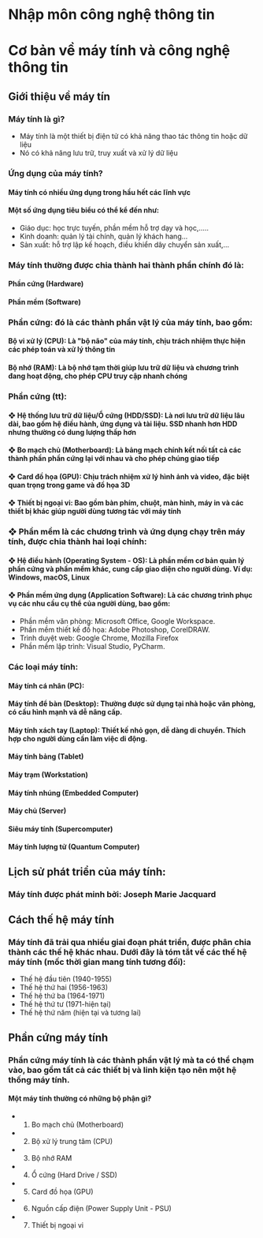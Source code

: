 # Nhập môn công nghệ thông tin
# Cơ bản về máy tính và công nghệ thông tin
## Giới thiệu về máy tín
### Máy tính là gì?
  - Máy tính là một thiết bị điện tử có khả năng thao tác thông tin hoặc dữ liệu
  - Nó có khả năng lưu trữ, truy xuất và xử lý dữ liệu
### Ứng dụng của máy tính?
#### Máy tính có nhiều ứng dụng trong hầu hết các lĩnh vực
#### Một số ứng dụng tiêu biểu có thể kể đến như:
  - Giáo dục: học trực tuyến, phần mềm hỗ trợ dạy và học,.....
  - Kinh doanh: quản lý tài chính, quản lý khách hang...
  - Sản xuất: hỗ trợ lập kế hoạch, điều khiển dây chuyển sản xuất,...
### Máy tính thường được chia thành hai thành phần chính đó là:
#### Phần cứng (Hardware)
####  Phần mềm (Software)
### Phần cứng: đó là các thành phần vật lý của máy tính, bao gồm: 
#### Bộ vi xử lý (CPU): Là "bộ não" của máy tính, chịu trách nhiệm thực hiện các  phép toán và xử lý thông tin
#### Bộ nhớ (RAM): Là bộ nhớ tạm thời giúp lưu trữ dữ liệu và chương trình đang hoạt động, cho phép CPU truy cập nhanh chóng
### Phần cứng (tt):
#### ❖ Hệ thống lưu trữ dữ liệu/Ổ cứng (HDD/SSD): Là nơi lưu trữ dữ liệu lâu dài, bao gồm hệ điều hành, ứng dụng và tài liệu. SSD nhanh hơn HDD nhưng thường có dung lượng thấp hơn
#### ❖ Bo mạch chủ (Motherboard): Là bảng mạch chính kết nối tất cả các thành phần phần cứng lại với nhau và cho phép chúng giao tiếp
#### ❖ Card đồ họa (GPU): Chịu trách nhiệm xử lý hình ảnh và video, đặc biệt quan trọng trong game và đồ họa 3D
#### ❖ Thiết bị ngoại vi: Bao gồm bàn phím, chuột, màn hình, máy in và các thiết bị khác giúp người dùng tương tác với máy tính
### ❖ Phần mềm là các chương trình và ứng dụng chạy trên máy tính, được chia thành hai loại chính:
#### ❖ Hệ điều hành (Operating System - OS): Là phần mềm cơ bản quản lý phần cứng và phần mềm khác, cung cấp giao diện cho người dùng. Ví dụ: Windows, macOS, Linux
#### ❖ Phần mềm ứng dụng (Application Software): Là các chương trình phục vụ các nhu cầu cụ thể của người dùng, bao gồm:
  - Phần mềm văn phòng: Microsoft Office, Google Workspace.
  - Phần mềm thiết kế đồ họa: Adobe Photoshop, CorelDRAW.
  - Trình duyệt web: Google Chrome, Mozilla Firefox
  - Phần mềm lập trình: Visual Studio, PyCharm.
### Các loại máy tính:
#### Máy tính cá nhân (PC):
#### Máy tính để bàn (Desktop): Thường được sử dụng tại nhà hoặc văn phòng, có cấu hình mạnh và dễ nâng cấp.
#### Máy tính xách tay (Laptop): Thiết kế nhỏ gọn, dễ dàng di chuyển. Thích hợp cho người dùng cần làm việc di động.
#### Máy tính bảng (Tablet)
#### Máy trạm (Workstation)
#### Máy tính nhúng (Embedded Computer)
#### Máy chủ (Server)
#### Siêu máy tính (Supercomputer)
#### Máy tính lượng tử (Quantum Computer)
## Lịch sử phát triển của máy tính:
### Máy tính được phát minh bởi: Joseph Marie Jacquard
##  Cách thế hệ máy tính
### Máy tính đã trải qua nhiều giai đoạn phát triển, được phân chia thành các thế hệ khác nhau. Dưới đây là tóm tắt về các thế hệ máy tính (mốc thời gian mang tính tương đối):
  - Thế hệ đầu tiên (1940-1955)
  - Thế hệ thứ hai (1956-1963)
  - Thế hệ thứ ba (1964-1971)
  - Thế hệ thứ tư (1971-hiện tại)
  - Thế hệ thứ năm (hiện tại và tương lai)
## Phần cứng máy tính 
### Phần cứng máy tính là các thành phần vật lý mà ta có thể chạm vào, bao gồm tất cả các thiết bị và linh kiện tạo nên một hệ thống máy tính.
#### Một máy tính thường có những bộ phận gì?
- 1. Bo mạch chủ (Motherboard)
- 2. Bộ xử lý trung tâm (CPU)
- 3. Bộ nhớ RAM
- 4. Ổ cứng (Hard Drive / SSD)
- 5. Card đồ họa (GPU)
- 6. Nguồn cấp điện (Power Supply Unit - PSU)
- 7. Thiết bị ngoại vi
